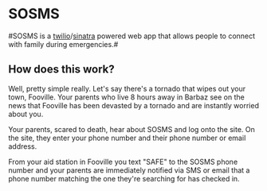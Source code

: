 SOSMS
=====

#SOSMS is a [twilio](http://www.twilio.com/)/[sinatra](http://www.sinatrarb.com/) powered web app that allows people to connect with family during emergencies.#

## How does this work? ##

Well, pretty simple really. Let's say there's a tornado that wipes out
your town, Fooville. Your parents who live 8 hours away in Barbaz see on
the news that Fooville has been devasted by a tornado and are instantly
worried about you.

Your parents, scared to death, hear about SOSMS and log onto the site.
On the site, they enter your phone number and their phone number or
email address.

From your aid station in Fooville you text "SAFE" to the SOSMS phone
number and your parents are immediately notified via SMS or email that a
phone number matching the one they're searching for has checked in.
